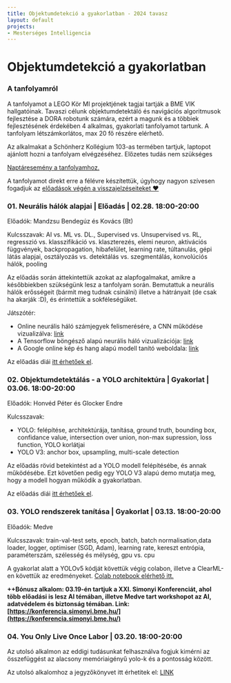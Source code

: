```yaml
---
title: Objektumdetekció a gyakorlatban - 2024 tavasz 
layout: default
projects: 
- Mesterséges Intelligencia
---
```

# Objektumdetekció a gyakorlatban

### A tanfolyamról
A tanfolyamot a LEGO Kör MI projektjének tagjai tartják a BME VIK hallgatóinak. Tavaszi célunk objektumdetektáló és navigációs algoritmusok fejlesztése a DORA robotunk számára, ezért a magunk és a többiek fejlesztésének érdekében 4 alkalmas, gyakorlati tanfolyamot tartunk. A tanfolyam létszámkorlátos, max 20 fő részére elérhető.

Az alkalmakat a Schönherz Kollégium 103-as termében tartjuk, laptopot ajánlott hozni a tanfolyam elvégzéséhez. Előzetes tudás nem szükséges

[Naptáresemény a tanfolyamhoz.](https://calendar.google.com/calendar/event?action=TEMPLATE&tmeid=MmVvbjMwY3BzODJtOXRnMjlsMDdyMmNkNGpfMjAyNDAzMjBUMTcwMDAwWiBiYXJ0b3MuZWxla2VzLm1pa2xvc0BzaW1vbnlpLmJtZS5odQ&tmsrc=bartos.elekes.miklos%40simonyi.bme.hu&scp=ALL)

A tanfolyamot direkt erre a félévre készítettük, úgyhogy nagyon szívesen fogadjuk az [előadások végén a visszajelzéseiteket ❤️](https://docs.google.com/forms/d/e/1FAIpQLSd55wBmhWOD9Ly0n1bIcTVcysuMusUQnnGvBdPRESq-INgypw/viewform)

### 01. Neurális hálók alapjai | Előadás | 02.28. 18:00-20:00

Előadók: Mandzsu Bendegúz és Kovács (Bt)

Kulcsszavak: AI vs. ML vs. DL., Supervised vs. Unsupervised vs. RL, regresszió vs. klasszifikáció vs. klaszterezés, elemi neuron, aktivációs függvények, backpropagation, hibafelület, learning rate, túltanulás, gépi látás alapjai, osztályozás vs. detektálás vs. szegmentálás, konvolúciós hálók, pooling

Az előadás során áttekintettük azokat az alapfogalmakat, amikre a későbbiekben szükségünk lesz a tanfolyam során. Bemutattuk a neurális hálók erősségeit (bármit meg tudnak csinálni) illetve a hátrányait (de csak ha akarják :D), és érintettük a sokféleségüket. 

Játszótér:
 - Online neurális háló számjegyek felismerésére, a CNN működése vizualizálva: [link](https://adamharley.com/nn_vis/)
 - A Tensorflow böngésző alapú neurális háló vizualizációja: [link](https://playground.tensorflow.org)
 - A Google online kép és hang alapú modell tanító weboldala: [link](https://teachablemachine.withgoogle.com/)

Az előadás diái [itt érhetőek el](https://drive.google.com/file/d/1IexfnnaOv36vveF-RExzD9VpMYfa8xQt/view?usp=sharing). 

### 02. Objektumdetektálás - a YOLO architektúra | Gyakorlat | 03.06. 18:00-20:00

Előadók: Honvéd Péter és Glocker Endre

Kulcsszavak:
 - YOLO: felépítése, architektúrája, tanítása, ground truth, bounding box, confidance value, intersection over union, non-max supression, loss function, YOLO korlátjai
 - YOLO V3: anchor box, upsampling, multi-scale detection

Az előadás rövid betekintést ad a YOLO modell felépítésébe, és annak működésébe. Ezt követően pedig egy YOLO V3 alapú demo mutatja meg, hogy a modell hogyan működik a gyakorlatban.

Az előadás diái [itt érhetőek el](https://docs.google.com/presentation/d/1xbbSQd3La0Rw6IBpsUhwyA-ldPQNyf8-/edit#slide=id.p5).

### 03. YOLO rendszerek tanítása | Gyakorlat | 03.13. 18:00-20:00

Előadók: Medve

Kulcsszavak: train-val-test sets, epoch, batch, batch normalisation,data loader, logger, optimiser (SGD, Adam), learning rate, kereszt entrópia, paraméterszám, szélesség és mélység, gpu vs. cpu

A gyakorlat alatt a YOLOv5 kódját követtük végig colabon, illetve a ClearML-en követtük az eredményeket. [Colab notebook elérhető itt.](https://colab.research.google.com/github/ultralytics/yolov5/blob/master/tutorial.ipynb)

**++Bónusz alkalom: 03.19-én tartjuk a XXI. Simonyi Konferenciát, ahol több előadási is lesz AI témában, illetve Medve tart workshopot az AI, adatvédelem és biztonság témában. Link: [https://konferencia.simonyi.bme.hu/](https://konferencia.simonyi.bme.hu/)**

### 04. You Only Live Once Labor | 03.20. 18:00-20:00

Az utolsó alkalmon az eddigi tudásunkat felhasználva fogjuk kimérni az összefüggést az alacsony memóriaigényű yolo-k és a pontosság között.

Az utolsó alkalomhoz a jegyzőkönyvet itt érhetitek el: [LINK](https://docs.google.com/document/d/1HvnG31PF3SoTKpAoAQbiBZ0KF8VYCcZRZvj8aprXAjA/edit?usp=sharing)
